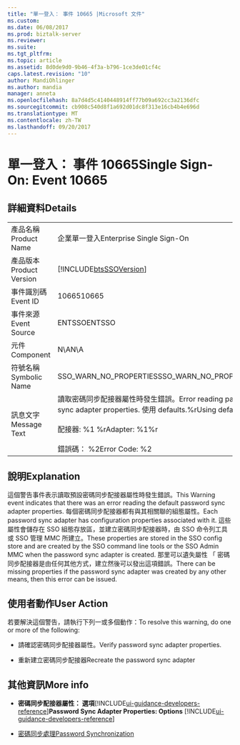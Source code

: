 ```yaml
---
title: "單一登入： 事件 10665 |Microsoft 文件"
ms.custom: 
ms.date: 06/08/2017
ms.prod: biztalk-server
ms.reviewer: 
ms.suite: 
ms.tgt_pltfrm: 
ms.topic: article
ms.assetid: 8d0de9d0-9b46-4f3a-b796-1ce3de01cf4c
caps.latest.revision: "10"
author: MandiOhlinger
ms.author: mandia
manager: anneta
ms.openlocfilehash: 8a7d4d5c4140448914ff77b09a692cc3a2136dfc
ms.sourcegitcommit: cb908c540d8f1a692d01dc8f313e16cb4b4e696d
ms.translationtype: MT
ms.contentlocale: zh-TW
ms.lasthandoff: 09/20/2017
---
```

# <a name="single-sign-on-event-10665"></a><span data-ttu-id="d8a2c-102">單一登入： 事件 10665</span><span class="sxs-lookup"><span data-stu-id="d8a2c-102">Single Sign-On: Event 10665</span></span>
## <a name="details"></a><span data-ttu-id="d8a2c-103">詳細資料</span><span class="sxs-lookup"><span data-stu-id="d8a2c-103">Details</span></span>  
  
|||  
|-|-|  
|<span data-ttu-id="d8a2c-104">產品名稱</span><span class="sxs-lookup"><span data-stu-id="d8a2c-104">Product Name</span></span>|<span data-ttu-id="d8a2c-105">企業單一登入</span><span class="sxs-lookup"><span data-stu-id="d8a2c-105">Enterprise Single Sign-On</span></span>|  
|<span data-ttu-id="d8a2c-106">產品版本</span><span class="sxs-lookup"><span data-stu-id="d8a2c-106">Product Version</span></span>|[!INCLUDE[btsSSOVersion](../includes/btsssoversion-md.md)]|  
|<span data-ttu-id="d8a2c-107">事件識別碼</span><span class="sxs-lookup"><span data-stu-id="d8a2c-107">Event ID</span></span>|<span data-ttu-id="d8a2c-108">10665</span><span class="sxs-lookup"><span data-stu-id="d8a2c-108">10665</span></span>|  
|<span data-ttu-id="d8a2c-109">事件來源</span><span class="sxs-lookup"><span data-stu-id="d8a2c-109">Event Source</span></span>|<span data-ttu-id="d8a2c-110">ENTSSO</span><span class="sxs-lookup"><span data-stu-id="d8a2c-110">ENTSSO</span></span>|  
|<span data-ttu-id="d8a2c-111">元件</span><span class="sxs-lookup"><span data-stu-id="d8a2c-111">Component</span></span>|<span data-ttu-id="d8a2c-112">N\A</span><span class="sxs-lookup"><span data-stu-id="d8a2c-112">N\A</span></span>|  
|<span data-ttu-id="d8a2c-113">符號名稱</span><span class="sxs-lookup"><span data-stu-id="d8a2c-113">Symbolic Name</span></span>|<span data-ttu-id="d8a2c-114">SSO_WARN_NO_PROPERTIES</span><span class="sxs-lookup"><span data-stu-id="d8a2c-114">SSO_WARN_NO_PROPERTIES</span></span>|  
|<span data-ttu-id="d8a2c-115">訊息文字</span><span class="sxs-lookup"><span data-stu-id="d8a2c-115">Message Text</span></span>|<span data-ttu-id="d8a2c-116">讀取密碼同步配接器屬性時發生錯誤。</span><span class="sxs-lookup"><span data-stu-id="d8a2c-116">Error reading password sync adapter properties.</span></span> <span data-ttu-id="d8a2c-117">使用 defaults.%r</span><span class="sxs-lookup"><span data-stu-id="d8a2c-117">Using defaults.%r</span></span><br /><br /> <span data-ttu-id="d8a2c-118">配接器: %1 %r</span><span class="sxs-lookup"><span data-stu-id="d8a2c-118">Adapter: %1%r</span></span><br /><br /> <span data-ttu-id="d8a2c-119">錯誤碼： %2</span><span class="sxs-lookup"><span data-stu-id="d8a2c-119">Error Code: %2</span></span>|  
  
## <a name="explanation"></a><span data-ttu-id="d8a2c-120">說明</span><span class="sxs-lookup"><span data-stu-id="d8a2c-120">Explanation</span></span>  
 <span data-ttu-id="d8a2c-121">這個警告事件表示讀取預設密碼同步配接器屬性時發生錯誤。</span><span class="sxs-lookup"><span data-stu-id="d8a2c-121">This Warning event indicates that there was an error reading the default password sync adapter properties.</span></span> <span data-ttu-id="d8a2c-122">每個密碼同步配接器都有與其相關聯的組態屬性。</span><span class="sxs-lookup"><span data-stu-id="d8a2c-122">Each password sync adapter has configuration properties associated with it.</span></span> <span data-ttu-id="d8a2c-123">這些屬性會儲存在 SSO 組態存放區，並建立密碼同步配接器時，由 SSO 命令列工具或 SSO 管理 MMC 所建立。</span><span class="sxs-lookup"><span data-stu-id="d8a2c-123">These properties are stored in the SSO config store and are created by the SSO command line tools or the SSO Admin MMC when the password sync adapter is created.</span></span>  <span data-ttu-id="d8a2c-124">那里可以遺失屬性 「 密碼同步配接器是由任何其他方式，建立然後可以發出這項錯誤。</span><span class="sxs-lookup"><span data-stu-id="d8a2c-124">There can be missing properties if the password sync adapter was created by any other means, then this error can be issued.</span></span>  
  
## <a name="user-action"></a><span data-ttu-id="d8a2c-125">使用者動作</span><span class="sxs-lookup"><span data-stu-id="d8a2c-125">User Action</span></span>  
 <span data-ttu-id="d8a2c-126">若要解決這個警告，請執行下列一或多個動作：</span><span class="sxs-lookup"><span data-stu-id="d8a2c-126">To resolve this warning, do one or more of the following:</span></span>  
  
-   <span data-ttu-id="d8a2c-127">請確認密碼同步配接器屬性。</span><span class="sxs-lookup"><span data-stu-id="d8a2c-127">Verify password sync adapter properties.</span></span>  
  
-   <span data-ttu-id="d8a2c-128">重新建立密碼同步配接器</span><span class="sxs-lookup"><span data-stu-id="d8a2c-128">Recreate the password sync adapter</span></span>  
  
## <a name="more-info"></a><span data-ttu-id="d8a2c-129">其他資訊</span><span class="sxs-lookup"><span data-stu-id="d8a2c-129">More info</span></span>
  
-   <span data-ttu-id="d8a2c-130">**密碼同步配接器屬性： 選項**[!INCLUDE[ui-guidance-developers-reference](../includes/ui-guidance-developers-reference.md)]</span><span class="sxs-lookup"><span data-stu-id="d8a2c-130">**Password Sync Adapter Properties: Options** [!INCLUDE[ui-guidance-developers-reference](../includes/ui-guidance-developers-reference.md)]</span></span>
  
-   [<span data-ttu-id="d8a2c-131">密碼同步處理</span><span class="sxs-lookup"><span data-stu-id="d8a2c-131">Password Synchronization</span></span>](../core/password-synchronization2.md)